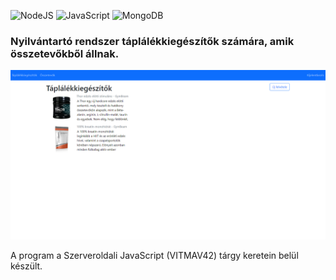 ![NodeJS](https://img.shields.io/badge/node.js-6DA55F?style=for-the-badge&logo=node.js&logoColor=white) ![JavaScript](https://img.shields.io/badge/javascript-%23323330.svg?style=for-the-badge&logo=javascript&logoColor=%23F7DF1E) ![MongoDB](https://img.shields.io/badge/MongoDB-%234ea94b.svg?style=for-the-badge&logo=mongodb&logoColor=white)
### Nyilvántartó rendszer táplálékkiegészítők számára, amik összetevőkből állnak.
![](images/tapkieg.png)

A program a Szerveroldali JavaScript (VITMAV42) tárgy keretein belül készült.